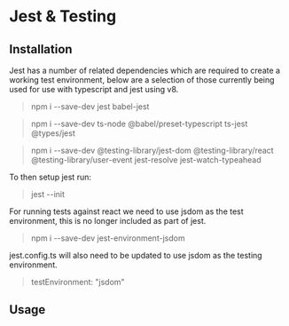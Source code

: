 # Jest & Testing



## Installation

Jest has a number of related dependencies which are required to create a working test environment, below are a selection of those currently being used for use with typescript and jest using v8.


> npm i --save-dev jest babel-jest

>npm i --save-dev ts-node @babel/preset-typescript ts-jest @types/jest

> npm i --save-dev @testing-library/jest-dom @testing-library/react @testing-library/user-event jest-resolve jest-watch-typeahead

To then setup jest run:
> jest --init

For running tests against react we need to use jsdom as the test environment, this is no longer included as part of jest. 

> npm i --save-dev jest-environment-jsdom

jest.config.ts will also need to be updated to use jsdom as the testing environment.

> testEnvironment: "jsdom"

## Usage

